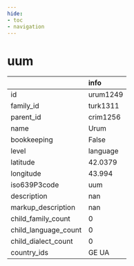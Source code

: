 ```yaml
---
hide:
- toc
- navigation
---
```

# uum
|                      | info     |
|:---------------------|:---------|
| id                   | urum1249 |
| family_id            | turk1311 |
| parent_id            | crim1256 |
| name                 | Urum     |
| bookkeeping          | False    |
| level                | language |
| latitude             | 42.0379  |
| longitude            | 43.994   |
| iso639P3code         | uum      |
| description          | nan      |
| markup_description   | nan      |
| child_family_count   | 0        |
| child_language_count | 0        |
| child_dialect_count  | 0        |
| country_ids          | GE UA    |